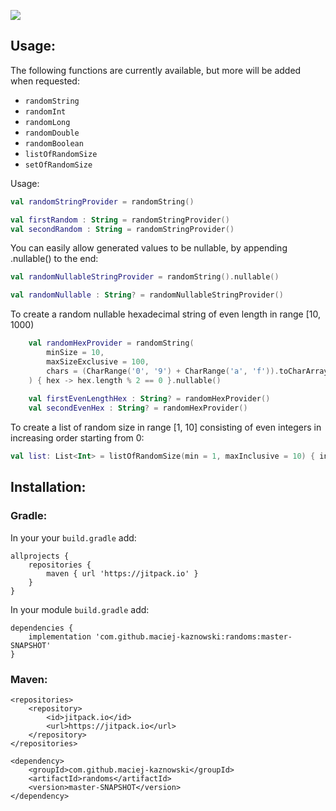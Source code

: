 [![](https://jitpack.io/v/maciej-kaznowski/randoms.svg)](https://jitpack.io/#maciej-kaznowski/randoms)

## Usage:

The following functions are currently available, but more will be added when requested:
- `randomString`
- `randomInt`
- `randomLong`
- `randomDouble`
- `randomBoolean`
- `listOfRandomSize`
- `setOfRandomSize`

Usage:

```kotlin
val randomStringProvider = randomString()

val firstRandom : String = randomStringProvider()  
val secondRandom : String = randomStringProvider()  
```

You can easily allow generated values to be nullable, by appending .nullable() to the end:
```kotlin
val randomNullableStringProvider = randomString().nullable()

val randomNullable : String? = randomNullableStringProvider()
```


To create a random nullable hexadecimal string of even length in range [10, 1000)  
```kotlin
    val randomHexProvider = randomString(
        minSize = 10,
        maxSizeExclusive = 100,
        chars = (CharRange('0', '9') + CharRange('a', 'f')).toCharArray()
    ) { hex -> hex.length % 2 == 0 }.nullable()
    
    val firstEvenLengthHex : String? = randomHexProvider()
    val secondEvenHex : String? = randomHexProvider()
```

To create a list of random size in range [1, 10] consisting of even integers in increasing order starting from 0:
```kotlin
val list: List<Int> = listOfRandomSize(min = 1, maxInclusive = 10) { index -> index * 2 }.invoke()
```




## Installation:
### Gradle:
In your your `build.gradle` add: 
```
allprojects {
    repositories {
        maven { url 'https://jitpack.io' }
    }
}
```

In your module `build.gradle` add:
```
dependencies {
    implementation 'com.github.maciej-kaznowski:randoms:master-SNAPSHOT'
}
```

### Maven:
```
<repositories>
    <repository>
        <id>jitpack.io</id>
        <url>https://jitpack.io</url>
    </repository>
</repositories>
```

```
<dependency>
    <groupId>com.github.maciej-kaznowski</groupId>
    <artifactId>randoms</artifactId>
    <version>master-SNAPSHOT</version>
</dependency>
```